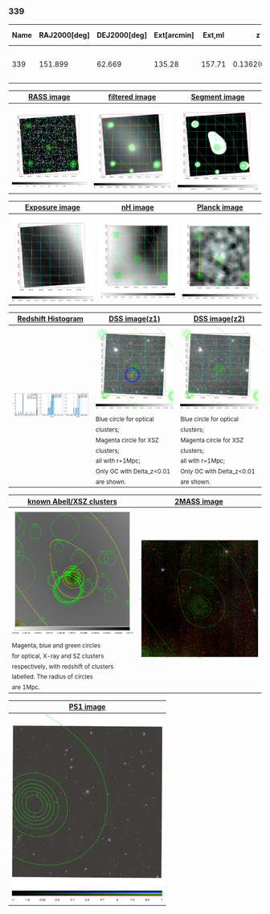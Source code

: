 <div STYLE="page-break-after: always;"></div>

### 339

|Name|RAJ2000[deg]|DEJ2000[deg] |Ext[arcmin]| Ext,ml | z | z_src| C|GC(XSZ,Delta_z<0.01)| GC(OPT,Delta_z<0.01)|GC| R_sig[arcmin] | R500[arcmin] | R500[Mpc]| CRsig[c/s] | CR500[c/s] |L500[1E44 erg/s]|F500[1E-12 erg/s/cm^2]| M500[1E14 Msun]|Tx[keV]|Cnt_sig|Beta|Rc[arcmin]|Comment|Alias|
|---|---|---|---|---|---|------|---|--------|---------|----------|---|---|---|---|---|---|---|---|---|---|---|---|---|---|
|339| 151.899| 62.669| 135.28| 157.71| 0.1362(0.005)| z1,| G| -| -| A, C, N, W| 29.638| 7.541| 1.091| 0.330(0.068)| 0.294(0.061)| 2.863(1.290)| 5.807(2.615)| 4.21(0.92)| 5.43(0.76)| 288.8| 0.505(-0.005+0.011)| 7.376(-0.272+0.426)| might be c4,| t730|

|[RASS image](../image/339/339_img.pdf)|[filtered image](../image/339/339_fil.pdf)|[Segment image](../image/339/339_seg.pdf)|
|-------------------|--------------------|-------------------|
| <img src="../image/339/339_img.png" width="300">  | <img src="../image/339/339_fil.png" width="300">   | <img src="../image/339/339_seg.png" width="300">  |

|[Exposure image](../image/339/339_mex.pdf)| [nH image](../image/339/339_nh.pdf)| [Planck image](../image/339/339_p.pdf)|
|-------------------|--------------------|-------------------|
|<img src="../image/339/339_mex.png" width="300">   | <img src="../image/339/339_nh.png" width="300">    | <img src="../image/339/339_p.png" width="300"> |

|[Redshift Histogram](../image/339/339_zg.pdf) | [DSS image(z1)](../image/339/339_dss_z1.pdf)      |  [DSS image(z2)](../image/339/339_dss_z2.pdf)    |
|-------------------|--------------------|-------------------|
|<img src="../image/339/339_zg.png" width="300"> |<img src="../image/339/339_dss_z1.png" width="300"> <sub><br>Blue circle for optical clusters; <br>Magenta circle for XSZ clusters; <br>all with r=1Mpc; <br>Only GC with Delta_z<0.01 are shown. </sub>| <img src="../image/339/339_dss_z2.png" width="300"><sub><br>Blue circle for optical clusters; <br>Magenta circle for XSZ clusters; <br>all with r=1Mpc; <br>Only GC with Delta_z<0.01 are shown. </sub> |

|[known Abell/XSZ clusters](../image/339/339_gc.pdf) | [2MASS image](../image/339/339_2mass.pdf)      |
|-------------------|-------------------|
|<img src=../image/339/339_gc.png width="300"> <br><sub>Magenta, blue and green circles <br>for optical, X-ray and SZ clusters <br>respectively, with redshift of clusters <br>labelled. The radius of circles <br>are 1Mpc.</sub>|<img src="../image/339/339_2mass.png" width="300">  |

|[PS1 image](../image/339/339_ps1.pdf)            |
|-------------------|
| <img src="../image/339/339_ps1.pdf" width="300">  |

